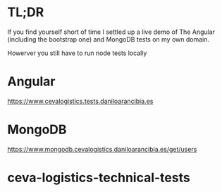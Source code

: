 # TL;DR

If you find yourself short of time I settled up a live demo of The Angular (including the bootstrap one) and MongoDB tests on my own domain.

Howerver you still have to run node tests locally

# Angular

https://www.cevalogistics.tests.daniloarancibia.es

# MongoDB

https://www.mongodb.cevalogistics.daniloarancibia.es/get/users
# ceva-logistics-technical-tests
